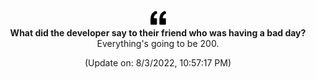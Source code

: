 <p align="center">
<img width="25px" src="./assets/quote.png">
<br/>
<strong align="center">What did the developer say to their friend who was having a bad day?</strong>
<br/>
<span align="center">Everything&#39;s going to be 200.</span>
</p>

<p align="center">(Update on: 8/3/2022, 10:57:17 PM)</p>